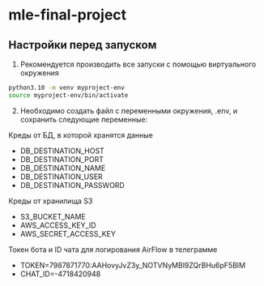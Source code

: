 # mle-final-project

## Настройки перед запуском

1. Рекомендуется производить все запуски с помощью виртуального окружения

```bash
python3.10 -m venv myproject-env
source myproject-env/bin/activate
```

2. Необходимо создать файл с переменными окружения, .env, и сохранить следующие переменные:  

Креды от БД, в которой хранятся данные
* DB_DESTINATION_HOST
* DB_DESTINATION_PORT
* DB_DESTINATION_NAME
* DB_DESTINATION_USER
* DB_DESTINATION_PASSWORD

Креды от хранилища S3
* S3_BUCKET_NAME
* AWS_ACCESS_KEY_ID
* AWS_SECRET_ACCESS_KEY

Токен бота и ID чата для логирования AirFlow в телеграмме
* TOKEN=7987871770:AAHovyJvZ3y_NOTVNyMBl9ZQrBHu6pF5BlM
* CHAT_ID=-4718420948
